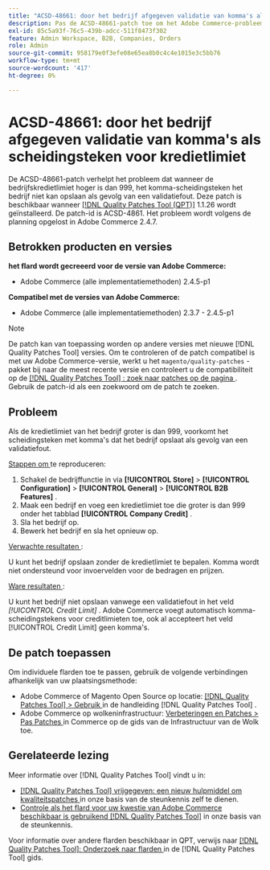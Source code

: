```yaml
---
title: "ACSD-48661: door het bedrijf afgegeven validatie van komma's als scheidingsteken voor kredietlimieten"
description: Pas de ACSD-48661-patch toe om het Adobe Commerce-probleem op te lossen, waarbij het komma-scheidingsteken het opslaan van het bedrijf verhindert vanwege een validatiefout wanneer de limiet van het bedrijfskrediet hoger is dan 999.
exl-id: 85c5a93f-76c5-439b-adcc-511f8473f302
feature: Admin Workspace, B2B, Companies, Orders
role: Admin
source-git-commit: 958179e0f3efe08e65ea8b0c4c4e1015e3c5bb76
workflow-type: tm+mt
source-wordcount: '417'
ht-degree: 0%

---
```


# ACSD-48661: door het bedrijf afgegeven validatie van komma&#39;s als scheidingsteken voor kredietlimiet

De ACSD-48661-patch verhelpt het probleem dat wanneer de bedrijfskredietlimiet hoger is dan 999, het komma-scheidingsteken het bedrijf niet kan opslaan als gevolg van een validatiefout. Deze patch is beschikbaar wanneer [[!DNL Quality Patches Tool (QPT)]](/help/announcements/adobe-commerce-announcements/magento-quality-patches-released-new-tool-to-self-serve-quality-patches.md) 1.1.26 wordt geïnstalleerd. De patch-id is ACSD-4861. Het probleem wordt volgens de planning opgelost in Adobe Commerce 2.4.7.

## Betrokken producten en versies

**het flard wordt gecreeerd voor de versie van Adobe Commerce:**

* Adobe Commerce (alle implementatiemethoden) 2.4.5-p1

**Compatibel met de versies van Adobe Commerce:**

* Adobe Commerce (alle implementatiemethoden) 2.3.7 - 2.4.5-p1

>[!NOTE]
>
>De patch kan van toepassing worden op andere versies met nieuwe [!DNL Quality Patches Tool] versies. Om te controleren of de patch compatibel is met uw Adobe Commerce-versie, werkt u het `magento/quality-patches` -pakket bij naar de meest recente versie en controleert u de compatibiliteit op de [[!DNL Quality Patches Tool] : zoek naar patches op de pagina ](https://experienceleague.adobe.com/tools/commerce-quality-patches/index.html) . Gebruik de patch-id als een zoekwoord om de patch te zoeken.

## Probleem

Als de kredietlimiet van het bedrijf groter is dan 999, voorkomt het scheidingsteken met komma&#39;s dat het bedrijf opslaat als gevolg van een validatiefout.

<u> Stappen om </u> te reproduceren:

1. Schakel de bedrijffunctie in via **[!UICONTROL Store]** > **[!UICONTROL Configuration]** > **[!UICONTROL General]** > **[!UICONTROL B2B Features]** .
1. Maak een bedrijf en voeg een kredietlimiet toe die groter is dan 999 onder het tabblad **[!UICONTROL Company Credit]** .
1. Sla het bedrijf op.
1. Bewerk het bedrijf en sla het opnieuw op.

<u> Verwachte resultaten </u>:

U kunt het bedrijf opslaan zonder de kredietlimiet te bepalen. Komma wordt niet ondersteund voor invoervelden voor de bedragen en prijzen.

<u> Ware resultaten </u>:

U kunt het bedrijf niet opslaan vanwege een validatiefout in het veld *[!UICONTROL Credit Limit]* . Adobe Commerce voegt automatisch komma-scheidingstekens voor creditlimieten toe, ook al accepteert het veld [!UICONTROL Credit Limit] geen komma&#39;s.

## De patch toepassen

Om individuele flarden toe te passen, gebruik de volgende verbindingen afhankelijk van uw plaatsingsmethode:

* Adobe Commerce of Magento Open Source op locatie: [[!DNL Quality Patches Tool]  > Gebruik ](https://experienceleague.adobe.com/docs/commerce-operations/tools/quality-patches-tool/usage.html) in de handleiding [!DNL Quality Patches Tool] .
* Adobe Commerce op wolkeninfrastructuur: [ Verbeteringen en Patches > Pas Patches ](https://experienceleague.adobe.com/docs/commerce-cloud-service/user-guide/develop/upgrade/apply-patches.html) in Commerce op de gids van de Infrastructuur van de Wolk toe.

## Gerelateerde lezing

Meer informatie over [!DNL Quality Patches Tool] vindt u in:

* [[!DNL Quality Patches Tool]  vrijgegeven: een nieuw hulpmiddel om kwaliteitspatches ](/help/announcements/adobe-commerce-announcements/magento-quality-patches-released-new-tool-to-self-serve-quality-patches.md) in onze basis van de steunkennis zelf te dienen.
* [ Controle als het flard voor uw kwestie van Adobe Commerce beschikbaar is gebruikend  [!DNL Quality Patches Tool]](/help/support-tools/patches-available-in-qpt-tool/check-patch-for-magento-issue-with-magento-quality-patches.md) in onze basis van de steunkennis.

Voor informatie over andere flarden beschikbaar in QPT, verwijs naar [[!DNL Quality Patches Tool]: Onderzoek naar flarden ](https://experienceleague.adobe.com/tools/commerce-quality-patches/index.html) in de [!DNL Quality Patches Tool] gids.
